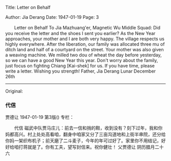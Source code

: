 Title: Letter on Behalf

Author: Jia Derang
Date: 1947-01-19
Page: 3

　　Letter on Behalf
    To Jia Mazhuang'er, Magnetic Wu Middle Squad: Did you receive the letter and the shoes I sent you earlier? As the New Year approaches, your mother and I are both very happy. The village respects us highly everywhere. After the liberation, our family was allocated three mu of ditch land and half of a courtyard on the street. Your mother was also given a weaving machine. We milled two dou of wheat the day before yesterday, so we can have a good New Year this year. Don't worry about the family, just focus on fighting Chiang [Kai-shek] for us. If you have time, please write a letter. Wishing you strength!
    Father, Jia Derang
    Lunar December 26th



<hr /> 

Original: 


### 代信
贾德让
1947-01-19
第3版()
专栏：

　　代信
    磁武中队贾马庄儿：前去一信和捎的鞋，收到没有？刻下过年，我和你妈都高兴。村上处处高看咱，翻身中咱家又分了三亩沟道地和上街半串院，还分给你妈一架织布机子；前天磨了二斗麦子，今年的年可过好了。家里你不用结记，好好给咱打蒋就是了。你有工夫，望写封信来。祝你健壮！
    父贾德让
    阴历腊月二十六
